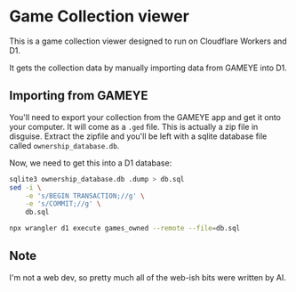 # Game Collection viewer

This is a game collection viewer designed to run on Cloudflare Workers and D1.

It gets the collection data by manually importing data from GAMEYE into D1.

## Importing from GAMEYE

You'll need to export your collection from the GAMEYE app and get it onto your computer.
It will come as a `.ged` file. This is actually a zip file in disguise. Extract the zipfile
and you'll be left with a sqlite database file called `ownership_database.db`.

Now, we need to get this into a D1 database:

```bash
sqlite3 ownership_database.db .dump > db.sql
sed -i \
    -e 's/BEGIN TRANSACTION;//g' \
    -e 's/COMMIT;//g' \
    db.sql

npx wrangler d1 execute games_owned --remote --file=db.sql
```

## Note

I'm not a web dev, so pretty much all of the web-ish bits were written by AI.
